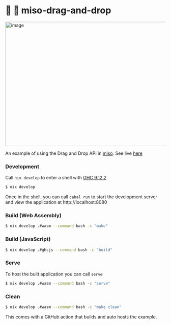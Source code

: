:ramen: 📁 miso-drag-and-drop
====================

<img width="927" height="389" alt="image" src="https://github.com/user-attachments/assets/a20e4ea8-d4d9-4cb4-993b-993e2e48fc92" />

An example of using the Drag and Drop API in [miso](https://github.com/dmjio/miso). See live [here](https://drag-and-drop.haskell-miso.org)

### Development

Call `nix develop` to enter a shell with [GHC 9.12.2](https://haskell.org/ghc)

```bash
$ nix develop
```

Once in the shell, you can call `cabal run` to start the development server and view the application at http://localhost:8080

### Build (Web Assembly)

```bash
$ nix develop .#wasm --command bash -c "make"
```

### Build (JavaScript)

```bash
$ nix develop .#ghcjs --command bash -c "build"
```

### Serve

To host the built application you can call `serve`

```bash
$ nix develop .#wasm --command bash -c "serve"
```

### Clean

```bash
$ nix develop .#wasm --command bash -c "make clean"
```

This comes with a GitHub action that builds and auto hosts the example.
